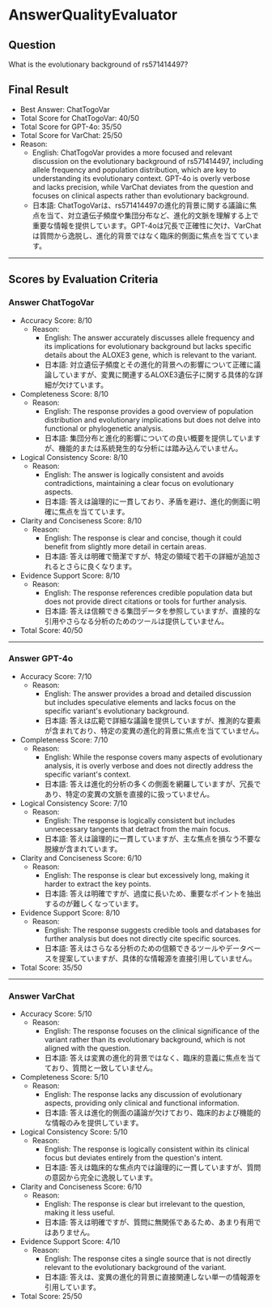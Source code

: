 # AnswerQualityEvaluator

## Question

What is the evolutionary background of rs571414497?

## Final Result

- Best Answer: ChatTogoVar
- Total Score for ChatTogoVar: 40/50
- Total Score for GPT-4o: 35/50
- Total Score for VarChat: 25/50
- Reason:
  - English: ChatTogoVar provides a more focused and relevant discussion on the evolutionary background of rs571414497, including allele frequency and population distribution, which are key to understanding its evolutionary context. GPT-4o is overly verbose and lacks precision, while VarChat deviates from the question and focuses on clinical aspects rather than evolutionary background.
  - 日本語: ChatTogoVarは、rs571414497の進化的背景に関する議論に焦点を当て、対立遺伝子頻度や集団分布など、進化的文脈を理解する上で重要な情報を提供しています。GPT-4oは冗長で正確性に欠け、VarChatは質問から逸脱し、進化的背景ではなく臨床的側面に焦点を当てています。

---

## Scores by Evaluation Criteria

### Answer ChatTogoVar
- Accuracy Score: 8/10
  - Reason: 
    - English: The answer accurately discusses allele frequency and its implications for evolutionary background but lacks specific details about the ALOXE3 gene, which is relevant to the variant.
    - 日本語: 対立遺伝子頻度とその進化的背景への影響について正確に議論していますが、変異に関連するALOXE3遺伝子に関する具体的な詳細が欠けています。
- Completeness Score: 8/10
  - Reason: 
    - English: The response provides a good overview of population distribution and evolutionary implications but does not delve into functional or phylogenetic analysis.
    - 日本語: 集団分布と進化的影響についての良い概要を提供していますが、機能的または系統発生的な分析には踏み込んでいません。
- Logical Consistency Score: 8/10
  - Reason: 
    - English: The answer is logically consistent and avoids contradictions, maintaining a clear focus on evolutionary aspects.
    - 日本語: 答えは論理的に一貫しており、矛盾を避け、進化的側面に明確に焦点を当てています。
- Clarity and Conciseness Score: 8/10
  - Reason: 
    - English: The response is clear and concise, though it could benefit from slightly more detail in certain areas.
    - 日本語: 答えは明確で簡潔ですが、特定の領域で若干の詳細が追加されるとさらに良くなります。
- Evidence Support Score: 8/10
  - Reason: 
    - English: The response references credible population data but does not provide direct citations or tools for further analysis.
    - 日本語: 答えは信頼できる集団データを参照していますが、直接的な引用やさらなる分析のためのツールは提供していません。
- Total Score: 40/50

---

### Answer GPT-4o
- Accuracy Score: 7/10
  - Reason: 
    - English: The answer provides a broad and detailed discussion but includes speculative elements and lacks focus on the specific variant's evolutionary background.
    - 日本語: 答えは広範で詳細な議論を提供していますが、推測的な要素が含まれており、特定の変異の進化的背景に焦点を当てていません。
- Completeness Score: 7/10
  - Reason: 
    - English: While the response covers many aspects of evolutionary analysis, it is overly verbose and does not directly address the specific variant's context.
    - 日本語: 答えは進化的分析の多くの側面を網羅していますが、冗長であり、特定の変異の文脈を直接的に扱っていません。
- Logical Consistency Score: 7/10
  - Reason: 
    - English: The response is logically consistent but includes unnecessary tangents that detract from the main focus.
    - 日本語: 答えは論理的に一貫していますが、主な焦点を損なう不要な脱線が含まれています。
- Clarity and Conciseness Score: 6/10
  - Reason: 
    - English: The response is clear but excessively long, making it harder to extract the key points.
    - 日本語: 答えは明確ですが、過度に長いため、重要なポイントを抽出するのが難しくなっています。
- Evidence Support Score: 8/10
  - Reason: 
    - English: The response suggests credible tools and databases for further analysis but does not directly cite specific sources.
    - 日本語: 答えはさらなる分析のための信頼できるツールやデータベースを提案していますが、具体的な情報源を直接引用していません。
- Total Score: 35/50

---

### Answer VarChat
- Accuracy Score: 5/10
  - Reason: 
    - English: The response focuses on the clinical significance of the variant rather than its evolutionary background, which is not aligned with the question.
    - 日本語: 答えは変異の進化的背景ではなく、臨床的意義に焦点を当てており、質問と一致していません。
- Completeness Score: 5/10
  - Reason: 
    - English: The response lacks any discussion of evolutionary aspects, providing only clinical and functional information.
    - 日本語: 答えは進化的側面の議論が欠けており、臨床的および機能的な情報のみを提供しています。
- Logical Consistency Score: 5/10
  - Reason: 
    - English: The response is logically consistent within its clinical focus but deviates entirely from the question's intent.
    - 日本語: 答えは臨床的な焦点内では論理的に一貫していますが、質問の意図から完全に逸脱しています。
- Clarity and Conciseness Score: 6/10
  - Reason: 
    - English: The response is clear but irrelevant to the question, making it less useful.
    - 日本語: 答えは明確ですが、質問に無関係であるため、あまり有用ではありません。
- Evidence Support Score: 4/10
  - Reason: 
    - English: The response cites a single source that is not directly relevant to the evolutionary background of the variant.
    - 日本語: 答えは、変異の進化的背景に直接関連しない単一の情報源を引用しています。
- Total Score: 25/50